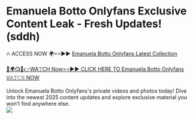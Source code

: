 # Emanuela Botto Onlyfans Exclusive Content Leak - Fresh Updates! (sddh)

🔥 ACCESS NOW 🌍==►► <a href="https://tinyurl.com/kvy9nzfs" rel="nofollow">Emanuela Botto Onlyfans Latest Collection</a>
<br><br>
[🔴🌍📺📱👉WA𝚃CH Now==►► CLICK HERE TO Emanuela Botto Onlyfans 𝚆𝙰𝚃𝙲𝙷 NOW](https://tinyurl.com/kvy9nzfs)
<br><br>
Unlock Emanuela Botto Onlyfans's private videos and photos today! Dive into the newest 2025 content updates and explore exclusive material you won’t find anywhere else.
<br>
<a href="https://tinyurl.com/kvy9nzfs" rel="nofollow" data-target="animated-image.originalLink"><img src="https://camo.githubusercontent.com/8a4f000d20f83aca3bf7ec5f350d767afa0574a8a352519fd8cfa583a6f93a33/68747470733a2f2f692e696d6775722e636f6d2f644a486b345a712e676966" data-canonical-src="https://i.imgur.com/dJHk4Zq.gif" style="max-width: 100%; display: inline-block;" data-target="animated-image.originalImage"></a>
<br>
